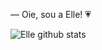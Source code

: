 — Oie, sou a Elle! 💗


![Elle github stats](https://github-readme-stats.vercel.app/api?username=callmedanielle&show_icons=true&theme=buefy)
